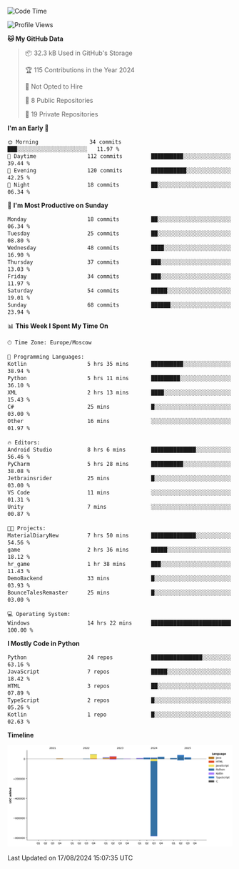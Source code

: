 <!--START_SECTION:waka-->
![Code Time](http://img.shields.io/badge/Code%20Time-465%20hrs%2049%20mins-blue)

![Profile Views](http://img.shields.io/badge/Profile%20Views-7-blue)

**🐱 My GitHub Data** 

> 📦 32.3 kB Used in GitHub's Storage 
 > 
> 🏆 115 Contributions in the Year 2024
 > 
> 🚫 Not Opted to Hire
 > 
> 📜 8 Public Repositories 
 > 
> 🔑 19 Private Repositories 
 > 
**I'm an Early 🐤** 

```text
🌞 Morning                34 commits          ███░░░░░░░░░░░░░░░░░░░░░░   11.97 % 
🌆 Daytime                112 commits         ██████████░░░░░░░░░░░░░░░   39.44 % 
🌃 Evening                120 commits         ███████████░░░░░░░░░░░░░░   42.25 % 
🌙 Night                  18 commits          ██░░░░░░░░░░░░░░░░░░░░░░░   06.34 % 
```
📅 **I'm Most Productive on Sunday** 

```text
Monday                   18 commits          ██░░░░░░░░░░░░░░░░░░░░░░░   06.34 % 
Tuesday                  25 commits          ██░░░░░░░░░░░░░░░░░░░░░░░   08.80 % 
Wednesday                48 commits          ████░░░░░░░░░░░░░░░░░░░░░   16.90 % 
Thursday                 37 commits          ███░░░░░░░░░░░░░░░░░░░░░░   13.03 % 
Friday                   34 commits          ███░░░░░░░░░░░░░░░░░░░░░░   11.97 % 
Saturday                 54 commits          █████░░░░░░░░░░░░░░░░░░░░   19.01 % 
Sunday                   68 commits          ██████░░░░░░░░░░░░░░░░░░░   23.94 % 
```


📊 **This Week I Spent My Time On** 

```text
🕑︎ Time Zone: Europe/Moscow

💬 Programming Languages: 
Kotlin                   5 hrs 35 mins       ██████████░░░░░░░░░░░░░░░   38.94 % 
Python                   5 hrs 11 mins       █████████░░░░░░░░░░░░░░░░   36.10 % 
XML                      2 hrs 13 mins       ████░░░░░░░░░░░░░░░░░░░░░   15.43 % 
C#                       25 mins             █░░░░░░░░░░░░░░░░░░░░░░░░   03.00 % 
Other                    16 mins             ░░░░░░░░░░░░░░░░░░░░░░░░░   01.97 % 

🔥 Editors: 
Android Studio           8 hrs 6 mins        ██████████████░░░░░░░░░░░   56.46 % 
PyCharm                  5 hrs 28 mins       ██████████░░░░░░░░░░░░░░░   38.08 % 
Jetbrainsrider           25 mins             █░░░░░░░░░░░░░░░░░░░░░░░░   03.00 % 
VS Code                  11 mins             ░░░░░░░░░░░░░░░░░░░░░░░░░   01.31 % 
Unity                    7 mins              ░░░░░░░░░░░░░░░░░░░░░░░░░   00.87 % 

🐱‍💻 Projects: 
MaterialDiaryNew         7 hrs 50 mins       ██████████████░░░░░░░░░░░   54.56 % 
game                     2 hrs 36 mins       █████░░░░░░░░░░░░░░░░░░░░   18.12 % 
hr_game                  1 hr 38 mins        ███░░░░░░░░░░░░░░░░░░░░░░   11.43 % 
DemoBackend              33 mins             █░░░░░░░░░░░░░░░░░░░░░░░░   03.93 % 
BounceTalesRemaster      25 mins             █░░░░░░░░░░░░░░░░░░░░░░░░   03.00 % 

💻 Operating System: 
Windows                  14 hrs 22 mins      █████████████████████████   100.00 % 
```

**I Mostly Code in Python** 

```text
Python                   24 repos            ████████████████░░░░░░░░░   63.16 % 
JavaScript               7 repos             █████░░░░░░░░░░░░░░░░░░░░   18.42 % 
HTML                     3 repos             ██░░░░░░░░░░░░░░░░░░░░░░░   07.89 % 
TypeScript               2 repos             █░░░░░░░░░░░░░░░░░░░░░░░░   05.26 % 
Kotlin                   1 repo              █░░░░░░░░░░░░░░░░░░░░░░░░   02.63 % 
```



**Timeline**

![Lines of Code chart](https://raw.githubusercontent.com/adlemx/adlemx/main/assets/bar_graph.png)


 Last Updated on 17/08/2024 15:07:35 UTC
<!--END_SECTION:waka-->
